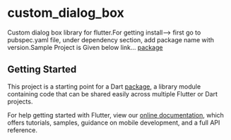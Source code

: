 # custom_dialog_box

Custom dialog box library for flutter.For getting install--> first go to pubspec.yaml file, under dependency section, add package name with version.Sample Project is Given below link... [package](https://github.com/maksudur-rahman/dialog_testfrom_package)

## Getting Started

This project is a starting point for a Dart
[package](https://flutter.dev/developing-packages/),
a library module containing code that can be shared easily across
multiple Flutter or Dart projects.

For help getting started with Flutter, view our 
[online documentation](https://flutter.dev/docs), which offers tutorials, 
samples, guidance on mobile development, and a full API reference.
